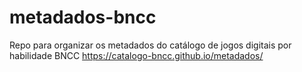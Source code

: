 # metadados-bncc
Repo para organizar os metadados do catálogo de jogos digitais por habilidade BNCC
<https://catalogo-bncc.github.io/metadados/>
